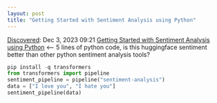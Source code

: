 ```yaml
---
layout: post
title: "Getting Started with Sentiment Analysis using Python"
---
```

[Discovered](http://rolandtanglao.com/2020/07/29/p1-blogthis-checkvist-list-links-to-blog/): Dec 3, 2023 09:21 [Getting Started with Sentiment Analysis using Python](https://huggingface.co/blog/sentiment-analysis-python) <-- 5 lines of python code, is this huggingface sentiment better than other python sentiment analysis tools?
```python
pip install -q transformers
from transformers import pipeline
sentiment_pipeline = pipeline("sentiment-analysis")
data = ["I love you", "I hate you"]
sentiment_pipeline(data)
```
